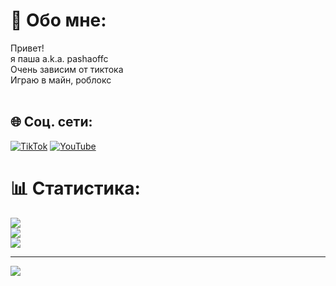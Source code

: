# 💫 Обо мне:
Привет!<br>я паша a.k.a. pashaoffc<br>Очень зависим от тиктока<br>Играю в майн, роблокс<br><br>


## 🌐 Соц. сети:
[![TikTok](https://img.shields.io/badge/TikTok-%23000000.svg?logo=TikTok&logoColor=white)](https://tiktok.com/@pashaoffc) [![YouTube](https://img.shields.io/badge/YouTube-%23FF0000.svg?logo=YouTube&logoColor=white)](https://youtube.com/@stangd) 
# 📊 Статистика:
![](https://github-readme-stats.vercel.app/api?username=pashaoffc&theme=dark&hide_border=true&include_all_commits=false&count_private=false)<br/>
![](https://nirzak-streak-stats.vercel.app/?user=pashaoffc&theme=dark&hide_border=true)<br/>
![](https://github-readme-stats.vercel.app/api/top-langs/?username=pashaoffc&theme=dark&hide_border=true&include_all_commits=false&count_private=false&layout=compact)

---
[![](https://visitcount.itsvg.in/api?id=pashaoffc&icon=0&color=0)](https://visitcount.itsvg.in)

<!-- Proudly created with GPRM ( https://gprm.itsvg.in ) -->
